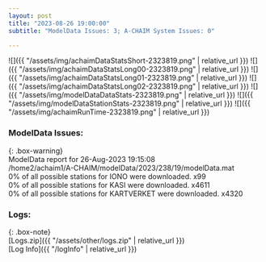 ```yaml
---
layout: post
title: "2023-08-26 19:00:00"
subtitle: "ModelData Issues: 3; A-CHAIM System Issues: 0"

---
```


![]({{ "/assets/img/achaimDataStatsShort-2323819.png" | relative_url }})
![]({{ "/assets/img/achaimDataStatsLong00-2323819.png" | relative_url }})
![]({{ "/assets/img/achaimDataStatsLong01-2323819.png" | relative_url }})
![]({{ "/assets/img/achaimDataStatsLong02-2323819.png" | relative_url }})
![]({{ "/assets/img/modelDataDataStats-2323819.png" | relative_url }})
![]({{ "/assets/img/modelDataStationStats-2323819.png" | relative_url }})
![]({{ "/assets/img/achaimRunTime-2323819.png" | relative_url }})


### ModelData Issues:  
  
{: .box-warning}  
 ModelData report for 26-Aug-2023 19:15:08   
 /home2/achaim1/A-CHAIM/modelData/2023/238/19/modelData.mat   
 0% of all possible stations for IONO were downloaded. x99   
 0% of all possible stations for KASI were downloaded. x4611   
 0% of all possible stations for KARTVERKET were downloaded. x4320   
  


### Logs:  
  
{: .box-note}  
[Logs.zip]({{ "/assets/other/logs.zip" | relative_url }})  
[Log Info]({{ "/logInfo" | relative_url }})  
